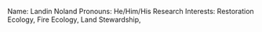 Name: Landin Noland
Pronouns: He/Him/His
Research Interests: Restoration Ecology, Fire Ecology, Land Stewardship, 